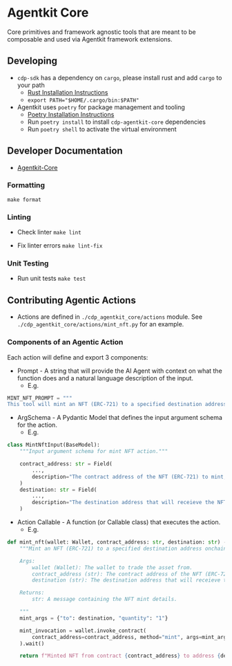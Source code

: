 # Agentkit Core
Core primitives and framework agnostic tools that are meant to be composable and used via Agentkit framework extensions.

## Developing
- `cdp-sdk` has a dependency on `cargo`, please install rust and add `cargo` to your path
  - [Rust Installation Instructions](https://doc.rust-lang.org/cargo/getting-started/installation.html)
  - `export PATH="$HOME/.cargo/bin:$PATH"`
- Agentkit uses `poetry` for package management and tooling
  - [Poetry Installation Instructions](https://python-poetry.org/docs/#installation)
  - Run `poetry install` to install `cdp-agentkit-core` dependencies
  - Run `poetry shell` to activate the virtual environment

## Developer Documentation
- [Agentkit-Core](https://coinbase.github.io/cdp-agentkit-core)
  
### Formatting
`make format`

### Linting
- Check linter
`make lint`

- Fix linter errors
`make lint-fix`

### Unit Testing
- Run unit tests
`make test`

## Contributing Agentic Actions
- Actions are defined in `./cdp_agentkit_core/actions` module. See `./cdp_agentkit_core/actions/mint_nft.py` for an example.

### Components of an Agentic Action
Each action will define and export 3 components:
- Prompt - A string that will provide the AI Agent with context on what the function does and a natural language description of the input.
  - E.g. 
```python
MINT_NFT_PROMPT = """
This tool will mint an NFT (ERC-721) to a specified destination address onchain via a contract invocation. It takes the contract address of the NFT onchain and the destination address onchain that will receive the NFT as inputs."""
```
- ArgSchema - A Pydantic Model that defines the input argument schema for the action.
  - E.g.
```python
class MintNftInput(BaseModel):
    """Input argument schema for mint NFT action."""

    contract_address: str = Field(
        ...,
        description="The contract address of the NFT (ERC-721) to mint, e.g. `0x036CbD53842c5426634e7929541eC2318f3dCF7e`",
    )
    destination: str = Field(
        ...,
        description="The destination address that will receieve the NFT onchain, e.g. `0x036CbD53842c5426634e7929541eC2318f3dCF7e`",
    )
```
- Action Callable - A function (or Callable class) that executes the action.
  - E.g.
```python
def mint_nft(wallet: Wallet, contract_address: str, destination: str) -> str:
    """Mint an NFT (ERC-721) to a specified destination address onchain via a contract invocation.

    Args:
        wallet (Wallet): The wallet to trade the asset from.
        contract_address (str): The contract address of the NFT (ERC-721) to mint, e.g. `0x036CbD53842c5426634e7929541eC2318f3dCF7e`.
        destination (str): The destination address that will receieve the NFT onchain, e.g. `0x036CbD53842c5426634e7929541eC2318f3dCF7e`.

    Returns:
        str: A message containing the NFT mint details.

    """
    mint_args = {"to": destination, "quantity": "1"}

    mint_invocation = wallet.invoke_contract(
        contract_address=contract_address, method="mint", args=mint_args
    ).wait()

    return f"Minted NFT from contract {contract_address} to address {destination} on network {wallet.network_id}.\nTransaction hash for the mint: {mint_invocation.transaction.transaction_hash}\nTransaction link for the mint: {mint_invocation.transaction.transaction_link}"
```
